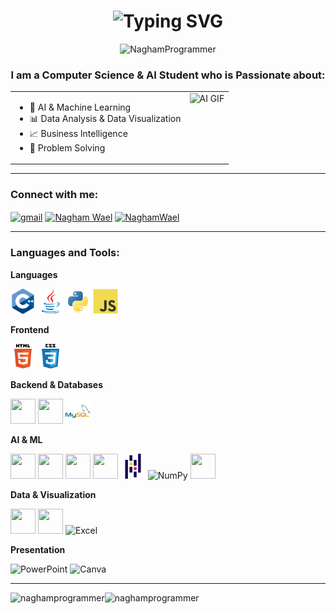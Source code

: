 <!-- Typing SVG -->
<h1 align="center">
  <img src="https://readme-typing-svg.herokuapp.com?font=Fira+Code&size=28&pause=1000&color=0041C2&center=true&vCenter=true&width=600&lines=Hello+World,+this+is+Nagham!" alt="Typing SVG" />
</h1>

<!-- Profile Views -->
<p align="center">
  <img src="https://komarev.com/ghpvc/?username=naghamprogrammer&label=Profile%20views&color=0e75b6&style=flat" alt="NaghamProgrammer" />
</p>

<!-- About Section -->
<h3 align="center">I am a Computer Science & AI Student who is Passionate about:</h3>

<div align="center">
  <table>
    <tr>
      <td align="left" valign="top">
        <ul>
          <li>🤖 AI & Machine Learning</li>
          <li>📊 Data Analysis & Data Visualization</li>
          <li>📈 Business Intelligence</li>
          <li>🧩 Problem Solving</li>
        </ul>
      </td>
      <td align="center" valign="top">
        <img src="https://media.giphy.com/media/qgQUggAC3Pfv687qPC/giphy.gif" width="200" alt="AI GIF"/>
      </td>
    </tr>
  </table>
</div>

---

<!-- Connect with me -->
<h3 align="left">Connect with me:</h3>
<p align="left">
<a href="mailto:naghamw63@gmail.com"><img align="center" src="https://cdn-icons-png.flaticon.com/512/732/732200.png" alt="gmail" height="30" width="40" /></a>
<a href="https://www.linkedin.com/in/nagham-wael-5aa70a318/" target="blank"><img align="center" src="https://raw.githubusercontent.com/rahuldkjain/github-profile-readme-generator/master/src/images/icons/Social/linked-in-alt.svg" alt="Nagham Wael" height="30" width="40" /></a>
<a href="https://codeforces.com/profile/NaghamWael" target="blank"><img align="center" src="https://raw.githubusercontent.com/rahuldkjain/github-profile-readme-generator/master/src/images/icons/Social/codeforces.svg" alt="NaghamWael" height="30" width="40" /></a>
</p>

---

<!-- Languages and Tools -->
<h3 align="left">Languages and Tools:</h3>

**Languages**
<p align="left">
  <img src="https://raw.githubusercontent.com/devicons/devicon/master/icons/cplusplus/cplusplus-original.svg" width="40" height="40"/>
  <img src="https://raw.githubusercontent.com/devicons/devicon/master/icons/java/java-original.svg" width="40" height="40"/>
  <img src="https://raw.githubusercontent.com/devicons/devicon/master/icons/python/python-original.svg" width="40" height="40"/>
  <img src="https://raw.githubusercontent.com/devicons/devicon/master/icons/javascript/javascript-original.svg" width="40" height="40"/>
</p>

**Frontend**
<p align="left">
  <img src="https://raw.githubusercontent.com/devicons/devicon/master/icons/html5/html5-original-wordmark.svg" width="40" height="40"/>
  <img src="https://raw.githubusercontent.com/devicons/devicon/master/icons/css3/css3-original-wordmark.svg" width="40" height="40"/>
</p>

**Backend & Databases**
<p align="left">
  <img src="https://cdn.worldvectorlogo.com/logos/django.svg" width="40" height="40"/>
  <img src="https://www.svgrepo.com/show/303229/microsoft-sql-server-logo.svg" width="40" height="40"/>
  <img src="https://raw.githubusercontent.com/devicons/devicon/master/icons/mysql/mysql-original-wordmark.svg" width="40" height="40"/>
</p>

**AI & ML**
<p align="left">
  <img src="https://www.vectorlogo.zone/logos/pytorch/pytorch-icon.svg" width="40" height="40"/>
  <img src="https://upload.wikimedia.org/wikipedia/commons/0/05/Scikit_learn_logo_small.svg" width="40" height="40"/>
  <img src="https://www.vectorlogo.zone/logos/tensorflow/tensorflow-icon.svg" width="40" height="40"/>
  <img src="https://seaborn.pydata.org/_images/logo-mark-lightbg.svg" width="40" height="40"/>
  <img src="https://raw.githubusercontent.com/devicons/devicon/master/icons/pandas/pandas-original.svg" width="40" height="40"/>
  <img src="https://upload.wikimedia.org/wikipedia/commons/1/1a/NumPy_logo.svg" width="40" height="40" alt="NumPy"/>
  <img src="https://matplotlib.org/_static/logo_light.svg" width="40" height="40"/>
</p>

**Data & Visualization**
<p align="left">
  <img src="https://cdn.worldvectorlogo.com/logos/tableau-software.svg" width="40" height="40"/>
  <img src="https://cdn.worldvectorlogo.com/logos/power-bi.svg" width="40" height="40"/>
  <img src="https://cdn-icons-png.flaticon.com/512/732/732220.png" width="40" height="40" alt="Excel"/>
</p>

**Presentation**
<p align="left">
  <img src="https://cdn-icons-png.flaticon.com/512/732/732224.png" width="40" height="40" alt="PowerPoint"/>
 <img src="https://cdn.jsdelivr.net/gh/devicons/devicon/icons/canva/canva-original.svg" width="40" height="40" alt="Canva"/>
</p>

---

<!-- GitHub Stats -->
<div align="center">
  <p><img align="left" src="https://github-readme-stats.vercel.app/api?username=NaghamProgrammer&show_icons=true&locale=en" alt="naghamprogrammer" /></p>
  <p><img align="left" src="https://github-readme-stats.vercel.app/api/top-langs?username=naghamprogrammer&show_icons=true&locale=en&layout=compact" alt="naghamprogrammer" /></p>
</div>

